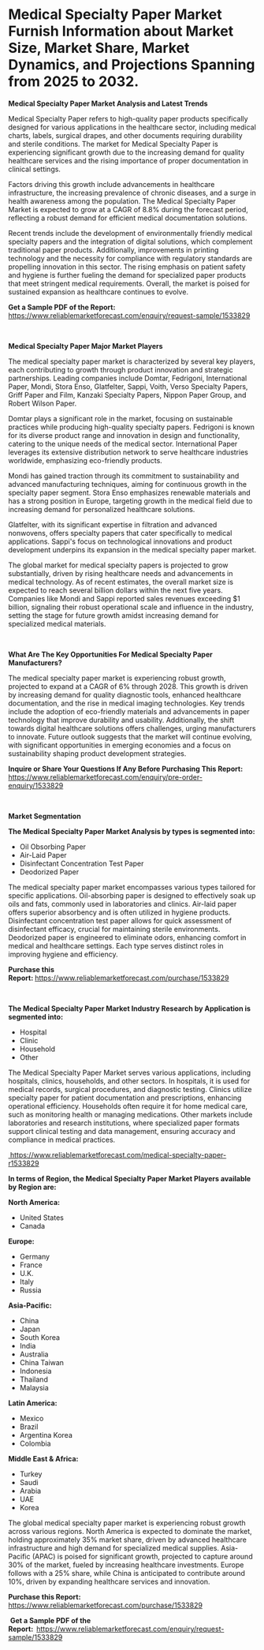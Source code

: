 <p><h1>Medical Specialty Paper Market Furnish Information about Market Size, Market Share, Market Dynamics, and Projections Spanning from 2025 to 2032.</h1></p><p><strong>Medical Specialty Paper Market Analysis and Latest Trends</strong></p>
<p><p>Medical Specialty Paper refers to high-quality paper products specifically designed for various applications in the healthcare sector, including medical charts, labels, surgical drapes, and other documents requiring durability and sterile conditions. The market for Medical Specialty Paper is experiencing significant growth due to the increasing demand for quality healthcare services and the rising importance of proper documentation in clinical settings.</p><p>Factors driving this growth include advancements in healthcare infrastructure, the increasing prevalence of chronic diseases, and a surge in health awareness among the population. The Medical Specialty Paper Market is expected to grow at a CAGR of 8.8% during the forecast period, reflecting a robust demand for efficient medical documentation solutions.</p><p>Recent trends include the development of environmentally friendly medical specialty papers and the integration of digital solutions, which complement traditional paper products. Additionally, improvements in printing technology and the necessity for compliance with regulatory standards are propelling innovation in this sector. The rising emphasis on patient safety and hygiene is further fueling the demand for specialized paper products that meet stringent medical requirements. Overall, the market is poised for sustained expansion as healthcare continues to evolve.</p></p>
<p><strong>Get a Sample PDF of the Report:&nbsp;</strong> <a href="https://www.reliablemarketforecast.com/enquiry/request-sample/1533829?utm_campaign=2439&utm_medium=2&utm_source=Github&utm_content=ia&utm_term=14042025&utm_id=medical-specialty-paper">https://www.reliablemarketforecast.com/enquiry/request-sample/1533829</a></p>
<p>&nbsp;</p>
<p><strong>Medical Specialty Paper Major Market Players</strong></p>
<p><p>The medical specialty paper market is characterized by several key players, each contributing to growth through product innovation and strategic partnerships. Leading companies include Domtar, Fedrigoni, International Paper, Mondi, Stora Enso, Glatfelter, Sappi, Voith, Verso Specialty Papers, Griff Paper and Film, Kanzaki Specialty Papers, Nippon Paper Group, and Robert Wilson Paper.</p><p>Domtar plays a significant role in the market, focusing on sustainable practices while producing high-quality specialty papers. Fedrigoni is known for its diverse product range and innovation in design and functionality, catering to the unique needs of the medical sector. International Paper leverages its extensive distribution network to serve healthcare industries worldwide, emphasizing eco-friendly products.</p><p>Mondi has gained traction through its commitment to sustainability and advanced manufacturing techniques, aiming for continuous growth in the specialty paper segment. Stora Enso emphasizes renewable materials and has a strong position in Europe, targeting growth in the medical field due to increasing demand for personalized healthcare solutions.</p><p>Glatfelter, with its significant expertise in filtration and advanced nonwovens, offers specialty papers that cater specifically to medical applications. Sappi's focus on technological innovations and product development underpins its expansion in the medical specialty paper market.</p><p>The global market for medical specialty papers is projected to grow substantially, driven by rising healthcare needs and advancements in medical technology. As of recent estimates, the overall market size is expected to reach several billion dollars within the next five years. Companies like Mondi and Sappi reported sales revenues exceeding $1 billion, signaling their robust operational scale and influence in the industry, setting the stage for future growth amidst increasing demand for specialized medical materials.</p></p>
<p>&nbsp;</p>
<p><strong>What Are The Key Opportunities For Medical Specialty Paper Manufacturers?</strong></p>
<p><p>The medical specialty paper market is experiencing robust growth, projected to expand at a CAGR of 6% through 2028. This growth is driven by increasing demand for quality diagnostic tools, enhanced healthcare documentation, and the rise in medical imaging technologies. Key trends include the adoption of eco-friendly materials and advancements in paper technology that improve durability and usability. Additionally, the shift towards digital healthcare solutions offers challenges, urging manufacturers to innovate. Future outlook suggests that the market will continue evolving, with significant opportunities in emerging economies and a focus on sustainability shaping product development strategies.</p></p>
<p><strong>Inquire or Share Your Questions If Any Before Purchasing This Report:</strong> <a href="https://www.reliablemarketforecast.com/enquiry/pre-order-enquiry/1533829?utm_campaign=2439&utm_medium=2&utm_source=Github&utm_content=ia&utm_term=14042025&utm_id=medical-specialty-paper">https://www.reliablemarketforecast.com/enquiry/pre-order-enquiry/1533829</a></p>
<p>&nbsp;</p>
<p><strong>Market Segmentation</strong></p>
<p><strong>The Medical Specialty Paper Market Analysis by types is segmented into:</strong></p>
<p><ul><li>Oil Obsorbing Paper</li><li>Air-Laid Paper</li><li>Disinfectant Concentration Test Paper</li><li>Deodorized Paper</li></ul></p>
<p><p>The medical specialty paper market encompasses various types tailored for specific applications. Oil-absorbing paper is designed to effectively soak up oils and fats, commonly used in laboratories and clinics. Air-laid paper offers superior absorbency and is often utilized in hygiene products. Disinfectant concentration test paper allows for quick assessment of disinfectant efficacy, crucial for maintaining sterile environments. Deodorized paper is engineered to eliminate odors, enhancing comfort in medical and healthcare settings. Each type serves distinct roles in improving hygiene and efficiency.</p></p>
<p><strong>Purchase this Report:&nbsp;</strong><a href="https://www.reliablemarketforecast.com/purchase/1533829?utm_campaign=2439&utm_medium=2&utm_source=Github&utm_content=ia&utm_term=14042025&utm_id=medical-specialty-paper">https://www.reliablemarketforecast.com/purchase/1533829</a></p>
<p>&nbsp;</p>
<p><strong>The Medical Specialty Paper Market Industry Research by Application is segmented into:</strong></p>
<p><ul><li>Hospital</li><li>Clinic</li><li>Household</li><li>Other</li></ul></p>
<p><p>The Medical Specialty Paper Market serves various applications, including hospitals, clinics, households, and other sectors. In hospitals, it is used for medical records, surgical procedures, and diagnostic testing. Clinics utilize specialty paper for patient documentation and prescriptions, enhancing operational efficiency. Households often require it for home medical care, such as monitoring health or managing medications. Other markets include laboratories and research institutions, where specialized paper formats support clinical testing and data management, ensuring accuracy and compliance in medical practices.</p></p>
<p><a href="https://www.reliablemarketforecast.com/medical-specialty-paper-r1533829?utm_campaign=2439&utm_medium=2&utm_source=Github&utm_content=ia&utm_term=14042025&utm_id=medical-specialty-paper">&nbsp;https://www.reliablemarketforecast.com/medical-specialty-paper-r1533829</a></p>
<p><strong>In terms of Region, the Medical Specialty Paper Market Players available by Region are:</strong></p>
<p>
    <p> <strong> North America: </strong>
        <ul>
            <li>United States</li>
            <li>Canada</li>
        </ul>
        </p> 
    <p> <strong> Europe: </strong>
        <ul>
            <li>Germany</li>
            <li>France</li>
            <li>U.K.</li>
            <li>Italy</li>
            <li>Russia</li>
        </ul>
        </p> 
    <p> <strong> Asia-Pacific: </strong>
        <ul>
            <li>China</li>
            <li>Japan</li>
            <li>South Korea</li>
            <li>India</li>
            <li>Australia</li>
            <li>China Taiwan</li>
            <li>Indonesia</li>
            <li>Thailand</li>
            <li>Malaysia</li>
        </ul>
        </p> 
    <p> <strong> Latin America: </strong>
        <ul>
            <li>Mexico</li>
            <li>Brazil</li>
            <li>Argentina Korea</li>
            <li>Colombia</li>
        </ul>
        </p> 
    <p> <strong> Middle East & Africa: </strong>
        <ul>
            <li>Turkey</li>
            <li>Saudi</li>
            <li>Arabia</li>
            <li>UAE</li>
            <li>Korea</li>
        </ul>
    </p>
    </p>
<p><p>The global medical specialty paper market is experiencing robust growth across various regions. North America is expected to dominate the market, holding approximately 35% market share, driven by advanced healthcare infrastructure and high demand for specialized medical supplies. Asia-Pacific (APAC) is poised for significant growth, projected to capture around 30% of the market, fueled by increasing healthcare investments. Europe follows with a 25% share, while China is anticipated to contribute around 10%, driven by expanding healthcare services and innovation.</p></p>
<p><strong>Purchase this Report: </strong><a href="https://www.reliablemarketforecast.com/purchase/1533829?utm_campaign=2439&utm_medium=2&utm_source=Github&utm_content=ia&utm_term=14042025&utm_id=medical-specialty-paper">https://www.reliablemarketforecast.com/purchase/1533829</a></p>
<p>&nbsp;<strong>Get a Sample PDF of the Report:&nbsp;&nbsp;</strong><a href="https://www.reliablemarketforecast.com/enquiry/request-sample/1533829?utm_campaign=2439&utm_medium=2&utm_source=Github&utm_content=ia&utm_term=14042025&utm_id=medical-specialty-paper">https://www.reliablemarketforecast.com/enquiry/request-sample/1533829</a></p>
<p><strong></strong></p>
<p><p></p><p></p><p></p></p>